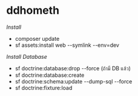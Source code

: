 # ddhometh

*Install*
- composer update
- sf assets:install web --symlink --env=dev


*Install Database*
- sf doctrine:database:drop --force (ถ้ามี DB แล้ว)
- sf doctrine:database:create
- sf doctrine:schema:update --dump-sql --force
- sf doctrine:fixture:load
